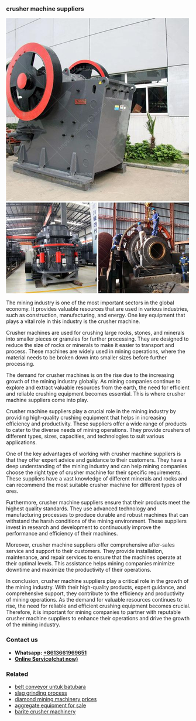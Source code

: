 <h3>crusher machine suppliers</h3><img src='1704951648.jpg' alt=''><p>The mining industry is one of the most important sectors in the global economy. It provides valuable resources that are used in various industries, such as construction, manufacturing, and energy. One key equipment that plays a vital role in this industry is the crusher machine.</p><p>Crusher machines are used for crushing large rocks, stones, and minerals into smaller pieces or granules for further processing. They are designed to reduce the size of rocks or minerals to make it easier to transport and process. These machines are widely used in mining operations, where the material needs to be broken down into smaller sizes before further processing.</p><p>The demand for crusher machines is on the rise due to the increasing growth of the mining industry globally. As mining companies continue to explore and extract valuable resources from the earth, the need for efficient and reliable crushing equipment becomes essential. This is where crusher machine suppliers come into play.</p><p>Crusher machine suppliers play a crucial role in the mining industry by providing high-quality crushing equipment that helps in increasing efficiency and productivity. These suppliers offer a wide range of products to cater to the diverse needs of mining operations. They provide crushers of different types, sizes, capacities, and technologies to suit various applications.</p><p>One of the key advantages of working with crusher machine suppliers is that they offer expert advice and guidance to their customers. They have a deep understanding of the mining industry and can help mining companies choose the right type of crusher machine for their specific requirements. These suppliers have a vast knowledge of different minerals and rocks and can recommend the most suitable crusher machine for different types of ores.</p><p>Furthermore, crusher machine suppliers ensure that their products meet the highest quality standards. They use advanced technology and manufacturing processes to produce durable and robust machines that can withstand the harsh conditions of the mining environment. These suppliers invest in research and development to continuously improve the performance and efficiency of their machines.</p><p>Moreover, crusher machine suppliers offer comprehensive after-sales service and support to their customers. They provide installation, maintenance, and repair services to ensure that the machines operate at their optimal levels. This assistance helps mining companies minimize downtime and maximize the productivity of their operations.</p><p>In conclusion, crusher machine suppliers play a critical role in the growth of the mining industry. With their high-quality products, expert guidance, and comprehensive support, they contribute to the efficiency and productivity of mining operations. As the demand for valuable resources continues to rise, the need for reliable and efficient crushing equipment becomes crucial. Therefore, it is important for mining companies to partner with reputable crusher machine suppliers to enhance their operations and drive the growth of the mining industry.</p><h3>Contact us</h3><ul><li><strong>Whatsapp:&nbsp;<a href="https://wa.me/8613661969651">+8613661969651</a></strong></li><li><a href="https://swt.shibang-china.com/?git&amp;zhl&amp;crusher machine suppliers"><strong>Online Service(chat now)</strong></a></li></ul><h3>Related</h3><ul><li><a href='belt conveyor untuk batubara.md'>belt conveyor untuk batubara</a></li><li><a href='slag grinding process.md'>slag grinding process</a></li><li><a href='diamond mining machinery prices.md'>diamond mining machinery prices</a></li><li><a href='aggregate equipment for sale.md'>aggregate equipment for sale</a></li><li><a href='barite crusher machinery.md'>barite crusher machinery</a></li></ul>